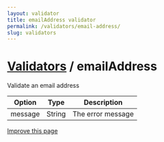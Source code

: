 ```yaml
---
layout: validator
title: emailAddress validator
permalink: /validators/email-address/
slug: validators
---
```


# <a href="/validators/">Validators</a> / emailAddress

Validate an email address

Option  | Type   | Description
--------|--------|------------
message | String | The error message

<a href="{{ site.repository.docs_edit }}/validators/emailAddress.md" class="btn btn-info">Improve this page</a>